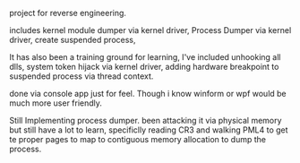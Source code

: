project for reverse engineering. 

includes kernel module dumper via kernel driver, 
Process Dumper via kernel driver, 
create suspended process,

It has also been a training ground for learning, I've included unhooking all dlls, system token hijack via kernel driver, adding hardware breakpoint to suspended process via thread context.

done via console app just for feel. Though i know winform or wpf would be much more user friendly.

Still Implementing process dumper. been attacking it via physical memory but still have a lot to learn, 
specificlly reading CR3 and walking PML4 to get te proper pages to map to contiguous memory allocation to dump the process.
